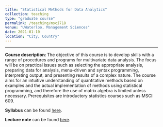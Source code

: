 ```yaml
---
title: "Statistical Methods for Data Analytics"
collection: teaching
type: "graduate course"
permalink: /teaching/msci718
venue: "UWaterloo, Management Sciences"
date: 2021-01-10
location: "City, Country"
---
```


---

**Course description**: The objective of this course is to develop skills with a range of procedures and programs for multivariate data analysis. The focus will be on practical issues such as selecting the appropriate analysis, preparing data for analysis, menu-driven and syntax programming, interpreting output, and presenting results of a complex nature. The course aims for an intuitive understanding of quantitative methods based on examples and the actual implementation of methods using statistical programming, and therefore the use of matrix algebra is limited unless necessary. Prerequisites are  introductory statistics courses such as MSCI 609. 

**Syllabus** can be found [here](http://yangjh2612.github.io/files/MSCI718_Syllabus(Yang).pdf).

**Lecture note** can be found [here](http://yangjh2612.github.io/files/qda_lecture_note.pdf).
